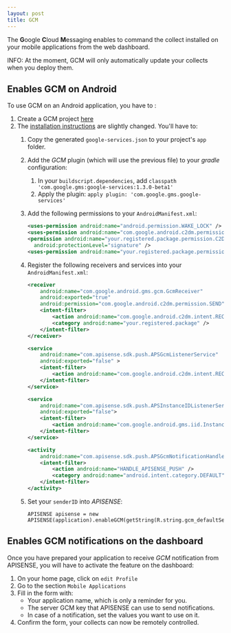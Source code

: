 ```yaml
---
layout: post
title: GCM
---
```


The **G**oogle **C**loud **M**essaging enables to command the collect installed on your mobile applications from the web dashboard.


<div class="alert alert-info" role="alert">
     INFO: At the moment, GCM will only automatically update your collects when you deploy them.
</div>


## Enables GCM on Android

To use GCM on an Android application, you have to :

 1. Create a GCM project [here](https://developers.google.com/mobile/add)
 2. The [installation instructions](https://developers.google.com/cloud-messaging/android/client) are slightly changed. You'll have to:
    1. Copy the generated `google-services.json` to your project's `app` folder.
    2. Add the _GCM_ plugin (which will use the previous file) to your _gradle_ configuration:
       1. In your `buildscript.dependencies`, add `classpath 'com.google.gms:google-services:1.3.0-beta1'`
       2. Apply the plugin: `apply plugin: 'com.google.gms.google-services'`
    3. Add the following permissions to your `AndroidManifest.xml`:

       ~~~ xml
       <uses-permission android:name="android.permission.WAKE_LOCK" />
       <uses-permission android:name="com.google.android.c2dm.permission.RECEIVE" />
       <permission android:name="your.registered.package.permission.C2D_MESSAGE"
         android:protectionLevel="signature" />
       <uses-permission android:name="your.registered.package.permission.C2D_MESSAGE" />
       ~~~
    4. Register the following receivers and services into your `AndroidManifest.xml`:

       ~~~ xml
       <receiver
           android:name="com.google.android.gms.gcm.GcmReceiver"
           android:exported="true"
           android:permission="com.google.android.c2dm.permission.SEND" >
           <intent-filter>
               <action android:name="com.google.android.c2dm.intent.RECEIVE" />
               <category android:name="your.registered.package" />
           </intent-filter>
       </receiver>

       <service
           android:name="com.apisense.sdk.push.APSGcmListenerService"
           android:exported="false" >
           <intent-filter>
               <action android:name="com.google.android.c2dm.intent.RECEIVE" />
           </intent-filter>
       </service>

       <service
           android:name="com.apisense.sdk.push.APSInstanceIDListenerService"
           android:exported="false">
           <intent-filter>
               <action android:name="com.google.android.gms.iid.InstanceID"/>
           </intent-filter>
       </service>

       <activity
           android:name="com.apisense.sdk.push.APSGcmNotificationHandlerActivity">
           <intent-filter>
               <action android:name="HANDLE_APISENSE_PUSH" />
               <category android:name="android.intent.category.DEFAULT" />
           </intent-filter>
       </activity>
       ~~~
    5. Set your `senderID` into _APISENSE_:

       ~~~ android
       APISENSE apisense = new APISENSE(application).enableGCM(getString(R.string.gcm_defaultSenderId));
       ~~~


## Enables GCM notifications on the dashboard

Once you have prepared your application to receive _GCM_ notification from APISENSE,
you will have to activate the feature on the dashboard:

1. On your home page, click on `edit Profile`
2. Go to the section `Mobile Applications`
3. Fill in the form with:
    - Your application name, which is only a reminder for you.
    - The server GCM key that APISENSE can use to send notifications.
    - In case of a notification, set the values you want to use on it.
4. Confirm the form, your collects can now be remotely controlled.
